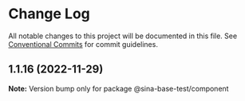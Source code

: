 # Change Log

All notable changes to this project will be documented in this file.
See [Conventional Commits](https://conventionalcommits.org) for commit guidelines.

## 1.1.16 (2022-11-29)

**Note:** Version bump only for package @sina-base-test/component
